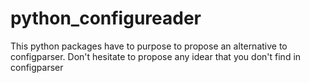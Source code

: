# python_configureader
This python packages have to purpose to propose an alternative to configparser. Don't hesitate to propose any idear that you don't find in configparser
